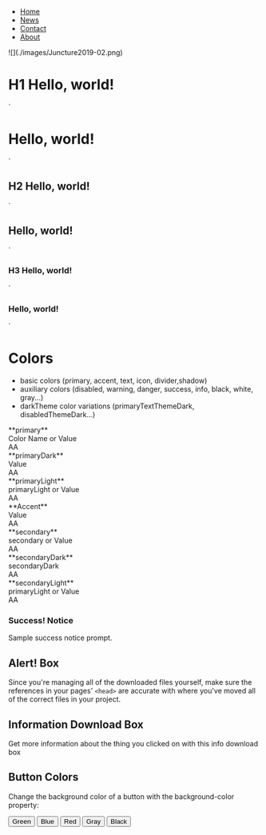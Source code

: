 *   [Home](#home)
*   [News](#news)
*   [Contact](#contact)
*   [About](#about)

<div class="mainContent">

<div class="logoMain">![](./images/Juncture2019-02.png)</div>

# H1 Hello, world!

`

# Hello, world!

`

## H2 Hello, world!

`

## Hello, world!

`

### H3 Hello, world!

`

### Hello, world!

`

<div class="mainColors">

<div>

# Colors

*   basic colors (primary, accent, text, icon, divider,shadow)
*   auxiliary colors (disabled, warning, danger, success, info, black, white, gray...)
*   darkTheme color variations (primaryTextThemeDark, disabledThemeDark...)

<div class="dotWrapper">

<div>**primary**

<div class="text-secondary">Color Name or Value</div>

<div class="">AA</div>

</div>

</div>

<div class="dotWrapper">

<div>**primaryDark**

<div class="text-secondary">Value</div>

<div class="">AA</div>

</div>

</div>

<div class="dotWrapper">

<div>**primaryLight**

<div class="text-secondary">primaryLight or Value</div>

<div class="">AA</div>

</div>

</div>

<div class="dotWrapper">

<div>**Accent**

<div class="text-secondary">Value</div>

<div class="">AA</div>

</div>

</div>

<div class="dotWrapper">

<div>**secondary**

<div class="text-secondary">secondary or Value</div>

<div class="">AA</div>

</div>

</div>

<div class="dotWrapper">

<div>**secondaryDark**

<div class="text-secondary">secondaryDark</div>

<div class="">AA</div>

</div>

</div>

<div class="dotWrapper">

<div>**secondaryLight**

<div class="text-secondary">primaryLight or Value</div>

<div class="">AA</div>

</div>

</div>

</div>

<div class="magic-block-callout type-success ">

### Success! Notice

<div class="callout-body">

Sample success notice prompt.

</div>

</div>

<div role="alert" class="docs-alert bg-warning0">

<div class="alert-text">

## Alert! Box

Since you're managing all of the downloaded files yourself, make sure the references in your pages' `<head>` are accurate with where you've moved all of the correct files in your project.

</div>

</div>

<div role="info" class="docs-info">

<div class="info-text">

## Information Download Box

Get more information about the thing you clicked on with this info download box

</div>

</div>

## Button Colors

Change the background color of a button with the background-color property:

<button class="button">Green</button> <button class="button button2">Blue</button> <button class="button button3">Red</button> <button class="button button4">Gray</button> <button class="button button5">Black</button></div>

</div>